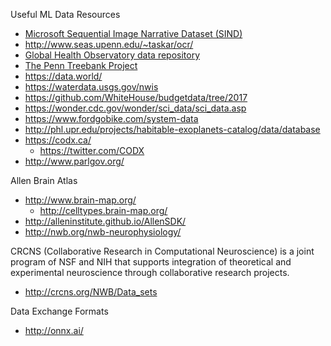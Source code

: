 
Useful ML Data Resources
* [Microsoft Sequential Image Narrative Dataset (SIND)](http://www.sind.ai/)
* http://www.seas.upenn.edu/~taskar/ocr/
* [Global Health Observatory data repository](http://apps.who.int/gho/data/node.main)
* [The Penn Treebank Project](https://www.cis.upenn.edu/~treebank/)
* https://data.world/
* https://waterdata.usgs.gov/nwis
* https://github.com/WhiteHouse/budgetdata/tree/2017
* https://wonder.cdc.gov/wonder/sci_data/sci_data.asp
* https://www.fordgobike.com/system-data
* http://phl.upr.edu/projects/habitable-exoplanets-catalog/data/database
* https://codx.ca/
  * https://twitter.com/CODX
* http://www.parlgov.org/

Allen Brain Atlas
* http://www.brain-map.org/
  * http://celltypes.brain-map.org/
* http://alleninstitute.github.io/AllenSDK/
* http://nwb.org/nwb-neurophysiology/

CRCNS (Collaborative Research in Computational Neuroscience) is a joint program of NSF and NIH that supports integration of theoretical and experimental neuroscience through collaborative research projects.
* http://crcns.org/NWB/Data_sets


 Data Exchange Formats
 * http://onnx.ai/
